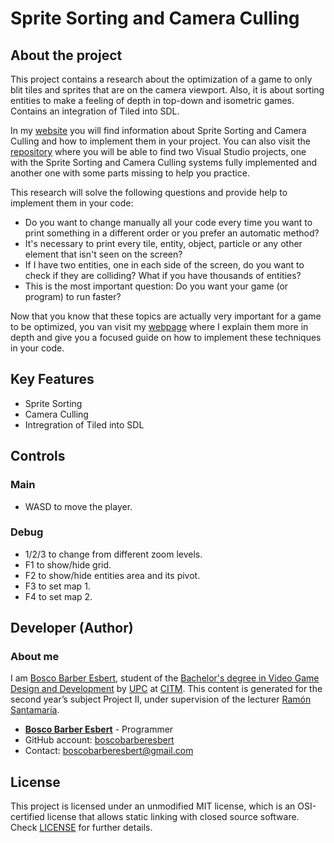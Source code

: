 # Sprite Sorting and Camera Culling

## About the project

This project contains a research about the optimization of a game to only blit tiles and sprites that are on the camera viewport. Also, it is about sorting entities to make a feeling of depth in top-down and isometric games. Contains an integration of Tiled into SDL.

In my [website](https://www.boscodev.com/sprite-sorting-and-camera-culling/) you will find information about Sprite Sorting and Camera Culling and how to implement them in your project. You can also visit the [repository](https://github.com/boscobarberesbert/sprite-sorting-and-camera-culling) where you will be able to find two Visual Studio projects, one with the Sprite Sorting and Camera Culling systems fully implemented and another one with some parts missing to help you practice.

This research will solve the following questions and provide help to implement them in your code:
* Do you want to change manually all your code every time you want to print something in a different order or you prefer an automatic method?
* It's necessary to print every tile, entity, object, particle or any other element that isn't seen on the screen?
* If I have two entities, one in each side of the screen, do you want to check if they are colliding? What if you have thousands of entities?
* This is the most important question: Do you want your game (or program) to run faster?

Now that you know that these topics are actually very important for a game to be optimized, you van visit my [webpage](https://www.boscodev.com/sprite-sorting-and-camera-culling/) where I explain them more in depth and give you a focused guide on how to implement these techniques in your code.

## Key Features

 - Sprite Sorting
 - Camera Culling
 - Intregration of Tiled into SDL
 
## Controls

### Main

 - WASD to move the player.

### Debug

- 1/2/3 to change from different zoom levels.
- F1 to show/hide grid.
- F2 to show/hide entities area and its pivot.
- F3 to set map 1.
- F4 to set map 2.

## Developer (Author)

### About me

I am [Bosco Barber Esbert](https://es.linkedin.com/in/bosco-barber-esbert-b13876201), student of the [Bachelor's degree in Video Game Design and Development](https://www.citm.upc.edu/ing/estudis/grau-videojocs-bcn/) by [UPC](https://www.upc.edu/en) at [CITM](https://www.citm.upc.edu/). This content is generated for the second year’s subject Project II, under supervision of the lecturer [Ramón Santamaría](https://es.linkedin.com/in/raysan).

- [**Bosco Barber Esbert**](https://es.linkedin.com/in/bosco-barber-esbert-b13876201) - Programmer
- GitHub account: [boscobarberesbert](https://github.com/boscobarberesbert)
- Contact: boscobarberesbert@gmail.com

## License

This project is licensed under an unmodified MIT license, which is an OSI-certified license that allows static linking with closed source software. Check [LICENSE](LICENSE) for further details.
